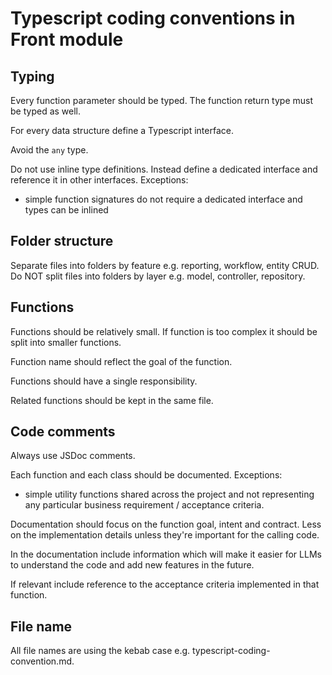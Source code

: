 # Typescript coding conventions in Front module

## Typing

Every function parameter should be typed. The function return type must be typed as well.

For every data structure define a Typescript interface.

Avoid the `any` type.

Do not use inline type definitions. Instead define a dedicated interface and reference it in other interfaces. Exceptions:
* simple function signatures do not require a dedicated interface and types can be inlined

## Folder structure

Separate files into folders by feature e.g. reporting, workflow, entity CRUD. Do NOT split files into folders by layer e.g. model, controller, repository.

## Functions

Functions should be relatively small. If function is too complex it should be split into smaller functions.

Function name should reflect the goal of the function. 

Functions should have a single responsibility.

Related functions should be kept in the same file.

## Code comments

Always use JSDoc comments.

Each function and each class should be documented. Exceptions:
* simple utility functions shared across the project and not representing any particular business requirement / acceptance criteria. 

Documentation should focus on the function goal, intent and contract. Less on the implementation details unless they're important for the calling code.

In the documentation include information which will make it easier for LLMs to understand the code and add new features in the future.

If relevant include reference to the acceptance criteria implemented in that function.

## File name

All file names are using the kebab case e.g. typescript-coding-convention.md.



